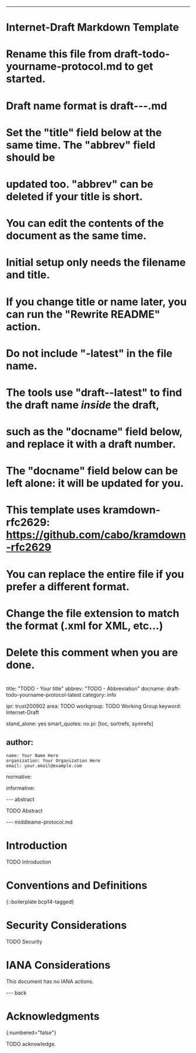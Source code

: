 ---
# Internet-Draft Markdown Template
#
# Rename this file from draft-todo-yourname-protocol.md to get started.
# Draft name format is draft-<yourname>-<workgroup>-<name>.md
#
# Set the "title" field below at the same time.  The "abbrev" field should be
# updated too.  "abbrev" can be deleted if your title is short.
#
# You can edit the contents of the document as the same time.
# Initial setup only needs the filename and title.
# If you change title or name later, you can run the "Rewrite README" action.
#
# Do not include "-latest" in the file name.
# The tools use "draft-<name>-latest" to find the draft name *inside* the draft,
# such as the "docname" field below, and replace it with a draft number.
# The "docname" field below can be left alone: it will be updated for you.
#
# This template uses kramdown-rfc2629: https://github.com/cabo/kramdown-rfc2629
# You can replace the entire file if you prefer a different format.
# Change the file extension to match the format (.xml for XML, etc...)
#
# Delete this comment when you are done.
#
title: "TODO - Your title"
abbrev: "TODO - Abbreviation"
docname: draft-todo-yourname-protocol-latest
category: info

ipr: trust200902
area: TODO
workgroup: TODO Working Group
keyword: Internet-Draft

stand_alone: yes
smart_quotes: no
pi: [toc, sortrefs, symrefs]

author:
 -
    name: Your Name Here
    organization: Your Organization Here
    email: your.email@example.com

normative:

informative:


--- abstract

TODO Abstract


--- middleame-protocol.md

# Introduction

TODO Introduction


# Conventions and Definitions

{::boilerplate bcp14-tagged}


# Security Considerations

TODO Security


# IANA Considerations

This document has no IANA actions.


--- back

# Acknowledgments
{:numbered="false"}

TODO acknowledge.
